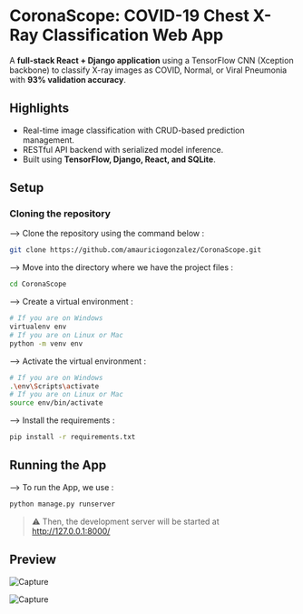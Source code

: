 # CoronaScope: COVID-19 Chest X-Ray Classification Web App

A **full-stack React + Django application** using a TensorFlow CNN (Xception backbone) to classify X-ray images as COVID, Normal, or Viral Pneumonia with **93% validation accuracy**.

## Highlights

* Real-time image classification with CRUD-based prediction management.
* RESTful API backend with serialized model inference.
* Built using **TensorFlow, Django, React, and SQLite**.

## Setup

### Cloning the repository

--> Clone the repository using the command below :
```bash
git clone https://github.com/amauriciogonzalez/CoronaScope.git

```

--> Move into the directory where we have the project files : 
```bash
cd CoronaScope

```

--> Create a virtual environment :
```bash
# If you are on Windows
virtualenv env
# If you are on Linux or Mac
python -m venv env
```

--> Activate the virtual environment :
```bash
# If you are on Windows
.\env\Scripts\activate
# If you are on Linux or Mac
source env/bin/activate
```

--> Install the requirements :
```bash
pip install -r requirements.txt

```

## Running the App

--> To run the App, we use :
```bash
python manage.py runserver
```

> ⚠ Then, the development server will be started at http://127.0.0.1:8000/



## Preview
![Capture](https://user-images.githubusercontent.com/88101535/234070712-04fe4839-679a-420f-a6e0-5822d99c1fd2.PNG)

![Capture](https://user-images.githubusercontent.com/88101535/234070921-691ecd27-423f-4b8b-8b26-cb6eb21d1cec.PNG)

#
